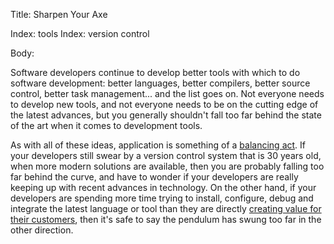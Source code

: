 Title: Sharpen Your Axe

Index: tools
Index: version control

Body:

Software developers continue to develop better tools with which to do software development: better languages, better compilers, better source control, better task management... and the list goes on. Not everyone needs to develop new tools, and not everyone needs to be on the cutting edge of the latest advances, but you generally shouldn't fall too far behind the state of the art when it comes to development tools.

As with all of these ideas, application is something of a [balancing act][balance]. If your developers still swear by a version control system that is 30 years old, when more modern solutions are available, then you are probably falling too far behind the curve, and have to wonder if your developers are really keeping up with recent advances in technology. On the other hand, if your developers are spending more time trying to install, configure, debug and integrate the latest language or tool than they are directly [creating value for their customers][value], then it's safe to say the pendulum has swung too far in the other direction.

[balance]: software-development-is-a-balancing-act.html
[value]:   create-value-for-customers.html
